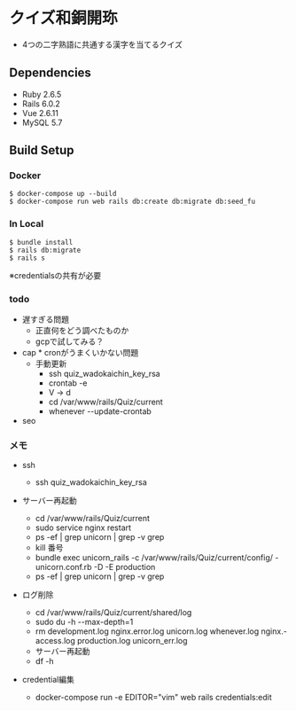 # クイズ和銅開珎
- 4つの二字熟語に共通する漢字を当てるクイズ

## Dependencies
- Ruby 2.6.5
- Rails 6.0.2
- Vue 2.6.11
- MySQL 5.7

## Build Setup

### Docker
```
$ docker-compose up --build
$ docker-compose run web rails db:create db:migrate db:seed_fu
```

### In Local
```
$ bundle install
$ rails db:migrate
$ rails s
```
※credentialsの共有が必要

### todo
- 遅すぎる問題
  - 正直何をどう調べたものか
  - gcpで試してみる？
- cap * cronがうまくいかない問題
  - 手動更新
    - ssh quiz_wadokaichin_key_rsa
    - crontab -e
    - V -> d
    - cd /var/www/rails/Quiz/current
    - whenever --update-crontab
- seo

### メモ
- ssh
  - ssh quiz_wadokaichin_key_rsa
- サーバー再起動
  - cd /var/www/rails/Quiz/current
  - sudo service nginx restart
  - ps -ef | grep unicorn | grep -v grep
  - kill 番号
  - bundle exec unicorn_rails -c /var/www/rails/Quiz/current/config/  - unicorn.conf.rb -D -E production
  - ps -ef | grep unicorn | grep -v grep

- ログ削除
  - cd /var/www/rails/Quiz/current/shared/log
  - sudo du -h --max-depth=1
  - rm development.log nginx.error.log unicorn.log whenever.log     nginx.- access.log production.log unicorn_err.log
  - サーバー再起動
  - df -h

- credential編集
  - docker-compose run -e EDITOR="vim" web rails credentials:edit
  